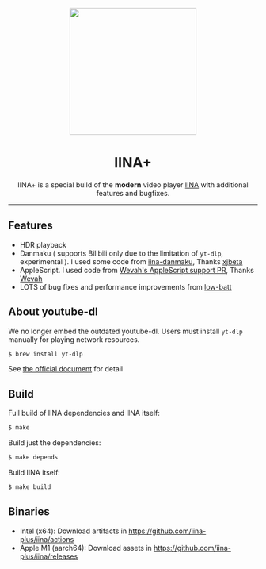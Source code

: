 <p align="center">
<img height="256" src="https://github.com/iina/iina/raw/master/iina/Assets.xcassets/AppIcon.appiconset/1024-1.png" />
</p>

<h1 align="center">IINA+</h1>

<p align="center">IINA+ is a special build of the <b>modern</b> video player <a href="https://github.com/iina/iina">IINA</a> with additional features and bugfixes.</p>

---

## Features

* HDR playback
* Danmaku ( supports Bilibili only due to the limitation of `yt-dlp`, experimental ). I used some code from [iina-danmaku](https://github.com/xjbeta/iina-danmaku), Thanks [xjbeta](https://github.com/xjbeta)
* AppleScript. I used code from [Wevah's AppleScript support PR](https://github.com/iina/iina/pull/2857), Thanks [Wevah](https://github.com/Wevah)
* LOTS of bug fixes and performance improvements from [low-batt](https://github.com/iina-plus?type=source)

## About youtube-dl

We no longer embed the outdated youtube-dl. Users must install `yt-dlp` manually for playing network resources.

```sh
$ brew install yt-dlp
```

See [the official document](https://github.com/yt-dlp/yt-dlp#readme) for detail

## Build

Full build of IINA dependencies and IINA itself:
```bash
$ make
```

Build just the dependencies:
```bash
$ make depends
```

Build IINA itself:
```bash
$ make build
```

## Binaries

* Intel (x64): Download artifacts in <https://github.com/iina-plus/iina/actions>
* Apple M1 (aarch64): Download assets in <https://github.com/iina-plus/iina/releases>
